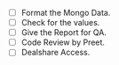 - [ ] Format the Mongo Data.
- [ ] Check for the values.
- [ ] Give the Report for QA.
- [ ] Code Review by Preet.
- [ ] Dealshare Access.